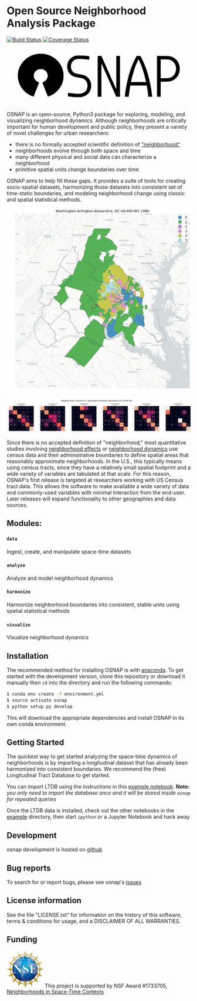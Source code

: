 # Open Source Neighborhood Analysis Package
[![Build Status](https://travis-ci.com/spatialucr/osnap.svg?branch=master)](https://travis-ci.com/spatialucr/osnap)  [![Coverage Status](https://coveralls.io/repos/github/spatialucr/osnap/badge.svg?branch=master)](https://coveralls.io/github/spatialucr/osnap?branch=master&service=github)

<img src="doc/osnap.png" alt="osnap" width="500"/>

OSNAP is an open-source, Python3 package for exploring, modeling, and visualizing neighborhood dynamics. Although neighborhoods are critically important for human development and public policy, they present a variety of novel challenges for urban researchers:

-  there is no formally accepted scientific definition of ["neighborhood"](https://www.cnu.org/publicsquare/2019/01/29/once-and-future-neighborhood)
- neighborhoods evolve through both space and time
- many different physical and social data can characterize a neighborhood
- primitive spatial units change boundaries over time

OSNAP aims to help fill these gaps. It provides a suite of tools for creating socio-spatial datasets, harmonizing those datasets into consistent set of time-static boundaries, and modeling neighborhood change using classic and spatial statistical methods. 


<img src='doc/figs/Washington-Arlington-Alexandria_DC-VA-MD-WV.gif' alt='DC Transitions' width='750'/>

![](doc/figs/Washington-Arlington-Alexandria_DC-VA-MD-WV_transition_matrix.png)




Since there is no accepted definition of "neighborhood," most quantitative studies involving [neighborhood effects](https://www.annualreviews.org/doi/10.1146/annurev.soc.28.110601.141114) or [neighborhood dynamics](https://www.sciencedirect.com/science/article/pii/S0094119000921818) use census data and their administrative boundaries to define spatial areas that reasonably approximate neighborhoods. In the U.S., this typically means using census tracts, since they have a relatively small spatial footprint and a wide variety of variables are tabulated at that scale. For this reason, OSNAP's first release is targeted at researchers working with US Census tract data. This allows the software to make available a wide variety of data and commonly-used variables with minimal interaction from the end-user. Later releases will expand functionality to other geographies and data sources.  

## Modules:

#### `data`  
Ingest, create, and manipulate space-time datasets
#### `analyze` 
Analyze and model neighborhood dynamics
#### `harmonize`  
Harmonize neighborhood boundaries into consistent, stable units using spatial statistical methods
#### `visualize`    
Visualize neighborhood dynamics


## Installation
The recommended method for installing OSNAP is with [anaconda](https://www.anaconda.com/download/). To get started with the development version, clone this repository or download it manually then `cd` into the directory and run the following commands:

```bash
$ conda env create -f environment.yml
$ source activate osnap 
$ python setup.py develop
```

This will download the appropriate dependencies and install OSNAP in its own conda environment.

## Getting Started

The quickest way to get started analyzing the space-time dynamics of neighborhoods is by importing a longitudinal dataset that has already been harmonized into consistent boundaries. We recommend the (free) Longitudinal Tract Database to get started. 

You can import LTDB using the instructions in this [example notebook](https://github.com/spatialucr/osnap/blob/master/examples/01_getting_started.ipynb). **Note:** *you only need to import the database once and it will be stored inside `osnap` for repeated queries*

Once the LTDB data is installed, check out the other notebooks in the [example](https://github.com/spatialucr/osnap/tree/master/osnap/examples) directory, then start `ipython` or a Jupyter Notebook and hack away


## Development

osnap development is hosted on [github](https://github.com/spatialucr/osnap)


## Bug reports

To search for or report bugs, please see osnap's [issues](http://github.com/spatialucr/osnap/issues)


## License information

See the file "LICENSE.txt" for information on the history of this
software, terms & conditions for usage, and a DISCLAIMER OF ALL
WARRANTIES.

## Funding
<img src="doc/nsf_logo.jpg" width=100 /> This project is supported by NSF Award #1733705, [Neighborhoods in Space-Time Contexts](https://www.nsf.gov/awardsearch/showAward?AWD_ID=1733705&HistoricalAwards=false)
